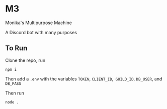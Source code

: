 
# M3
Monika's Multipurpose Machine 

A Discord bot with many purposes

## To Run
Clone the repo, run 
```
npm i
```
Then add a `.env` with the variables `TOKEN`, `CLIENT_ID`,` GUILD_ID`, `DB_USER`, and `DB_PASS`

Then run
```
node .
```